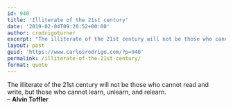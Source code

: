 ```yaml
---
id: 940
title: 'Illiterate of the 21st century'
date: '2019-02-04T09:20:52+00:00'
author: crodrigoturner
excerpt: "The illiterate of the 21st century will not be those who cannot read and write, but those who cannot learn, unlearn, and relearn.\r\n- <strong>Alvin Toffler</strong>"
layout: post
guid: 'https://www.carlosrodrigo.com/?p=940'
permalink: /illiterate-of-the-21st-century/
format: quote
---
```


The illiterate of the 21st century will not be those who cannot read and write, but those who cannot learn, unlearn, and relearn.  
– **Alvin Toffler**
